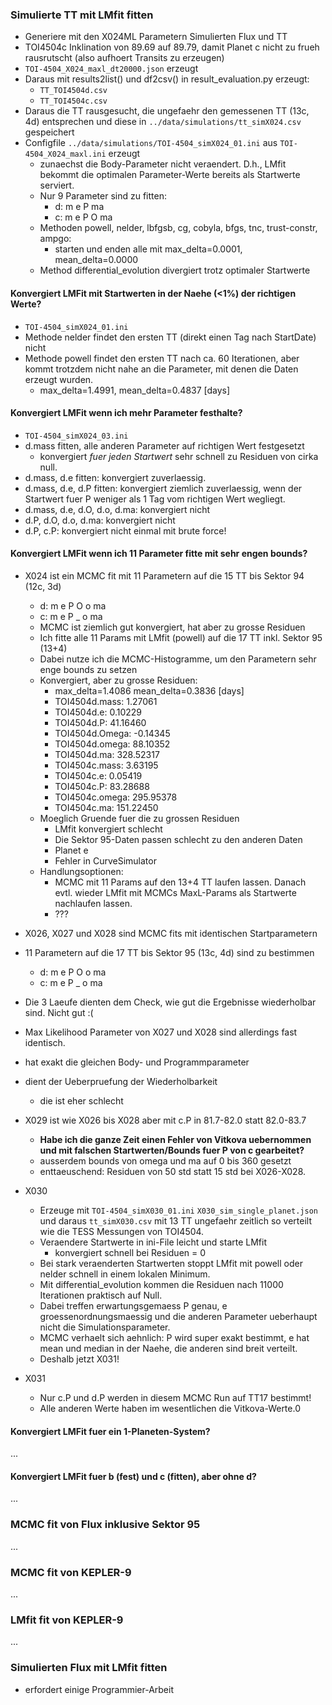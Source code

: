 ### Simulierte TT mit LMfit fitten
- Generiere mit den X024ML Parametern Simulierten Flux und TT 
- TOI4504c Inklination von 89.69 auf 89.79, damit Planet c nicht zu 
  frueh rausrutscht (also aufhoert Transits zu erzeugen)
- `TOI-4504_X024_maxl_dt20000.json` erzeugt
- Daraus mit results2list() und df2csv() in result_evaluation.py erzeugt:
  - `TT_TOI4504d.csv`
  - `TT_TOI4504c.csv`
- Daraus die TT rausgesucht, die ungefaehr den gemessenen TT (13c, 4d) 
  entsprechen und diese in `../data/simulations/tt_simX024.csv` gespeichert
- Configfile `../data/simulations/TOI-4504_simX024_01.ini` aus `TOI-4504_X024_maxl.ini` erzeugt
  - zunaechst die Body-Parameter nicht veraendert. D.h., LMfit 
  bekommt die optimalen Parameter-Werte bereits als Startwerte 
  serviert.
  - Nur 9 Parameter sind zu fitten:
    - d: m e P   ma
    - c: m e P O ma
  - Methoden powell, nelder, lbfgsb, cg, cobyla, bfgs, tnc, trust-constr, 
  ampgo:
    - starten und enden alle mit max_delta=0.0001, mean_delta=0.0000
  - Method differential_evolution divergiert trotz optimaler Startwerte
 
#### Konvergiert LMFit mit Startwerten in der Naehe (<1%) der richtigen Werte?
  - `TOI-4504_simX024_01.ini`
  - Methode nelder findet den ersten TT (direkt einen Tag nach StartDate) nicht
  - Methode powell findet den ersten TT nach ca. 60 Iterationen, aber kommt 
    trotzdem nicht nahe an die Parameter, mit denen die Daten erzeugt 
    wurden.
      - max_delta=1.4991, mean_delta=0.4837 [days] 

#### Konvergiert LMFit wenn ich mehr Parameter festhalte?
  - `TOI-4504_simX024_03.ini`
  - d.mass fitten, alle anderen Parameter auf 
    richtigen Wert festgesetzt
    - konvergiert _fuer jeden Startwert_ sehr schnell zu Residuen von cirka 
      null.
  - d.mass, d.e fitten: konvergiert zuverlaessig.
  - d.mass, d.e, d.P fitten: konvergiert ziemlich zuverlaessig, wenn der 
    Startwert fuer P weniger als 1 Tag vom richtigen Wert wegliegt.
  - d.mass, d.e, d.O, d.o, d.ma: konvergiert nicht
  - d.P, d.O, d.o, d.ma: konvergiert nicht
  - d.P, c.P: konvergiert nicht einmal mit brute force!

#### Konvergiert LMFit wenn ich 11 Parameter fitte mit sehr engen bounds?
- X024 ist ein MCMC fit mit 11 Parametern auf die 15 TT bis Sektor 94 (12c, 3d)
  - d: m e P O o ma
  - c: m e P _ o ma
  - MCMC ist ziemlich gut konvergiert, hat aber zu grosse Residuen
  - Ich fitte alle 11 Params mit LMfit (powell) auf die 17 TT inkl. Sektor 95 
    (13+4)
  - Dabei nutze ich die MCMC-Histogramme, um den Parametern sehr enge bounds 
    zu setzen
  - Konvergiert, aber zu grosse Residuen:
      - max_delta=1.4086   mean_delta=0.3836    [days] 
      - TOI4504d.mass:     1.27061
      - TOI4504d.e:        0.10229
      - TOI4504d.P:       41.16460
      - TOI4504d.Omega:   -0.14345
      - TOI4504d.omega:   88.10352
      - TOI4504d.ma:     328.52317
      - TOI4504c.mass:     3.63195
      - TOI4504c.e:        0.05419
      - TOI4504c.P:       83.28688
      - TOI4504c.omega:  295.95378
      - TOI4504c.ma:     151.22450
  - Moeglich Gruende fuer die zu grossen Residuen
      - LMfit konvergiert schlecht
      - Die Sektor 95-Daten passen schlecht zu den anderen Daten
      - Planet e
      - Fehler in CurveSimulator
  - Handlungsoptionen:
      - MCMC mit 11 Params auf den 13+4 TT laufen lassen. Danach evtl. 
        wieder LMfit mit MCMCs MaxL-Params als Startwerte nachlaufen lassen.
      - ???
 
- X026, X027 und X028 sind MCMC fits mit identischen Startparametern
- 11 Parametern auf die 17 TT bis Sektor 95 (13c, 4d) sind zu bestimmen
  - d: m e P O o ma
  - c: m e P _ o ma
- Die 3 Laeufe dienten dem Check, wie gut die Ergebnisse wiederholbar sind. 
  Nicht gut :(
- Max Likelihood Parameter von X027 und X028 sind allerdings fast identisch.

-  hat exakt die gleichen Body- und Programmparameter
  - dient der Ueberpruefung der Wiederholbarkeit
    - die ist eher schlecht
 
- X029 ist wie X026 bis X028 aber mit c.P in 81.7-82.0 statt 82.0-83.7
  - **Habe ich die ganze Zeit einen Fehler von Vitkova uebernommen und mit 
      falschen Startwerten/Bounds fuer P von c gearbeitet?**
  - ausserdem bounds von omega und ma auf 0 bis 360 gesetzt
  - enttaeuschend: Residuen von 50 std statt 15 std bei X026-X028.
 
- X030
  - Erzeuge mit `TOI-4504_simX030_01.ini` `X030_sim_single_planet.json` 
    und daraus `tt_simX030.csv` mit 13 TT ungefaehr zeitlich so verteilt wie 
    die TESS Messungen von TOI4504.
  - Veraendere Startwerte in ini-File leicht und starte LMfit
    - konvergiert schnell bei Residuen = 0
  - Bei stark veraenderten Startwerten stoppt LMfit mit powell oder nelder 
    schnell in einem lokalen Minimum.
  - Mit differential_evolution kommen die Residuen nach 11000 Iterationen 
    praktisch auf Null.
  - Dabei treffen erwartungsgemaess P genau, e groessenordnungsmaessig und die 
    anderen Parameter ueberhaupt nicht die Simulationsparameter.
  - MCMC verhaelt sich aehnlich: P wird super exakt bestimmt, e hat mean und 
    median in der Naehe, die anderen sind breit verteilt.
  - Deshalb jetzt X031!

- X031
  - Nur c.P und d.P werden in diesem MCMC Run auf TT17 bestimmt!
  - Alle anderen Werte haben im wesentlichen die Vitkova-Werte.0

#### Konvergiert LMFit fuer ein 1-Planeten-System?
...

#### Konvergiert LMFit fuer b (fest) und c (fitten), aber ohne d?
...


### MCMC fit von Flux inklusive Sektor 95
...

### MCMC fit von KEPLER-9
...

### LMfit fit von KEPLER-9
...

### Simulierten Flux mit LMfit fitten
- erfordert einige Programmier-Arbeit
 

